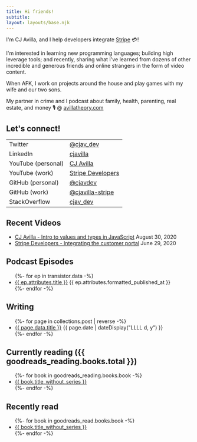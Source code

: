 ```yaml
---
title: Hi friends!
subtitle:
layout: layouts/base.njk
---
```


I'm CJ Avilla, and I help developers integrate [Stripe](http://stripe.com) 💳!

<div class="itme"></div>

I'm interested in learning new programming languages; building high leverage
tools; and recently, sharing what I've learned from dozens of other incredible
and generous friends and online strangers in the form of video content.

When AFK, I work on projects around the house and play games with my wife and
our two sons.

My partner in crime and I podcast about family, health, parenting, real estate, and money 🎙 @ [avillatheory.com](https://www.avillatheory.com)

## Let's connect!

|   |   |
|---|---|
| Twitter | [@cjav_dev](https://twitter.com/cjav_dev) |
| LinkedIn | [cjavilla](https://www.linkedin.com/in/cjavilla/)  |
| YouTube (personal) | [CJ Avilla](https://www.youtube.com/channel/UCYUC-bdnQRJDhZRL2c_NKVw?view_as=subscriber) |
| YouTube (work) | [Stripe Developers](https://www.youtube.com/channel/UCd1HAa7hlN5SCQjgCcGnsxw?view_as=subscriber) |
| GitHub (personal) | [@cjavdev](https://github.com/cjavdev) |
| GitHub (work) | [@cjavilla-stripe](https://github.com/cjavilla-stripe)  |
| StackOverflow | [cjav_dev](https://stackoverflow.com/users/2530680/cjav-dev) |

## Recent Videos

<ul class="listing">
  <li>
    <a href="https://www.youtube.com/watch?v=LhMPRWOtdZ4" target="_blank">CJ Avilla - Intro to values and types in JavaScript</a>
    <time datetime="August 30, 2020">August 30, 2020</time>
  </li>
  <li>
    <a href="https://www.youtube.com/watch?v=u8H6awDJVpM" target="_blank">Stripe Developers - Integrating the customer portal</a>
    <time datetime="June 29, 2020">June 29, 2020</time>
  </li>
</ul>

## Podcast Episodes

<ul class="listing">
{%- for ep in transistor.data -%}
  <li>
    <a href="{{ ep.attributes.share_url }}" target="_blank">{{ ep.attributes.title }}</a>
    <time datetime="{{ ep.attributes.published_at }}">{{ ep.attributes.formatted_published_at }}</time>
  </li>
{%- endfor -%}
</ul>


## Writing

<ul class="listing">
{%- for page in collections.post | reverse -%}
  <li>
    <a href="{{ page.url }}">{{ page.data.title }}</a>
    <time datetime="{{ page.date }}">{{ page.date | dateDisplay("LLLL d, y") }}</time>
  </li>
{%- endfor -%}
</ul>

## Currently reading ({{ goodreads_reading.books.total }})

<ul class="reading">
{%- for book in goodreads_reading.books.book -%}
  <li>
    <a href="{{ book.link }}">{{ book.title_without_series }}</a>
    <small></small>
  </li>
{%- endfor -%}
</ul>


## Recently read

<ul class="reading">
{%- for book in goodreads_read.books.book -%}
  <li>
    <a href="{{ book.link }}">{{ book.title_without_series }}</a>
    <small></small>
  </li>
{%- endfor -%}
</ul>

<!-- ## Shameless Affiliate Links -->
<!--  -->
<!-- Here's some links to things that I really enjoy, and hope you do to! Buy things so I can get affiliate 🤑 -->
<!--  -->
<!--  - [Transistor.fm](https://transistor.fm/?via=cj) -->
<!--  - [Peloton](https://www.onepeloton.com/referrals/PV6BBX/social-share) ($100 off accessories!) -->
<!--  - [TaxJar](https://taxjar.grsm.io/cjavilla8858) -->
<!--  - [TradeGecko](https://go.tradegecko.com/register?code=cjavilla) -->
